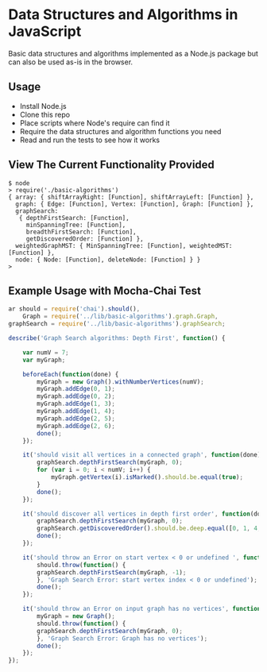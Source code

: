 # Data Structures and Algorithms in JavaScript
Basic data structures and algorithms implemented as a Node.js package but can also be used as-is in the browser.

## Usage

* Install Node.js
* Clone this repo
* Place scripts where Node's require can find it
* Require the data structures and algorithm functions you need
* Read and run the tests to see how it works

## View The Current Functionality Provided
```shell
$ node
> require('./basic-algorithms')
{ array: { shiftArrayRight: [Function], shiftArrayLeft: [Function] },
  graph: { Edge: [Function], Vertex: [Function], Graph: [Function] },
  graphSearch: 
   { depthFirstSearch: [Function],
     minSpanningTree: [Function],
     breadthFirstSearch: [Function],
     getDiscoveredOrder: [Function] },
  weightedGraphMST: { MinSpanningTree: [Function], weightedMST: [Function] },
  node: { Node: [Function], deleteNode: [Function] } }
> 
```

## Example Usage with Mocha-Chai Test
```javascript
ar should = require('chai').should(),
    Graph = require('../lib/basic-algorithms').graph.Graph,
graphSearch = require('../lib/basic-algorithms').graphSearch;

describe('Graph Search algorithms: Depth First', function() {

    var numV = 7;
    var myGraph;

    beforeEach(function(done) {
        myGraph = new Graph().withNumberVertices(numV);
        myGraph.addEdge(0, 1);
        myGraph.addEdge(0, 2);
        myGraph.addEdge(1, 3);
        myGraph.addEdge(1, 4);
        myGraph.addEdge(2, 5);
        myGraph.addEdge(2, 6);
        done();
    });

    it('should visit all vertices in a connected graph', function(done) {
        graphSearch.depthFirstSearch(myGraph, 0);
        for (var i = 0; i < numV; i++) {
            myGraph.getVertex(i).isMarked().should.be.equal(true);
        }
		done();
    });

    it('should discover all vertices in depth first order', function(done) {
        graphSearch.depthFirstSearch(myGraph, 0);
        graphSearch.getDiscoveredOrder().should.be.deep.equal([0, 1, 4, 2, 3, 5, 6]);
		done();
    });

    it('should throw an Error on start vertex < 0 or undefined ', function(done) {
        should.throw(function() {
        graphSearch.depthFirstSearch(myGraph, -1);
        }, 'Graph Search Error: start vertex index < 0 or undefined');
		done();
    });

    it('should throw an Error on input graph has no vertices', function(done) {
		myGraph = new Graph();
        should.throw(function() {
        graphSearch.depthFirstSearch(myGraph, 0);
        }, 'Graph Search Error: Graph has no vertices');
		done();
    });
});


```
